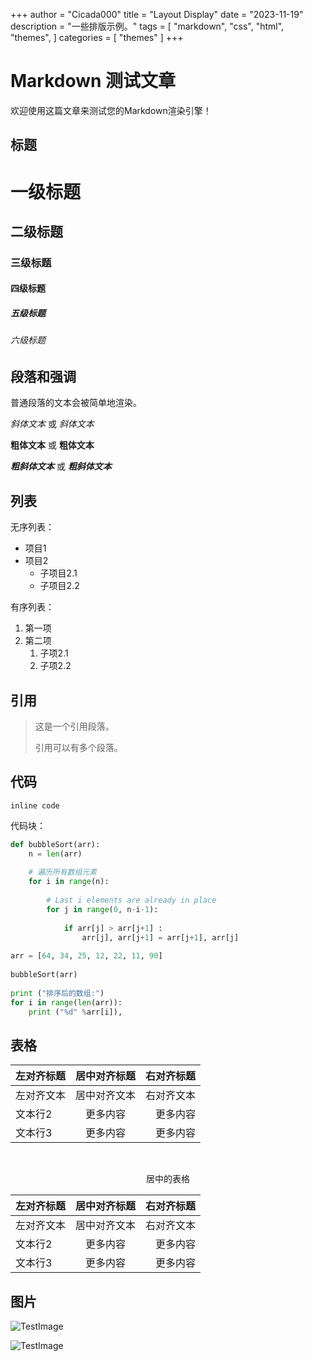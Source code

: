 +++
author = "Cicada000"
title = "Layout Display"
date = "2023-11-19"
description = "一些排版示例。"
tags = [
    "markdown",
    "css",
    "html",
    "themes",
]
categories = [
    "themes"
]
+++

# Markdown 测试文章

欢迎使用这篇文章来测试您的Markdown渲染引擎！

## 标题

# 一级标题
## 二级标题
### 三级标题
#### 四级标题
##### 五级标题
###### 六级标题

## 段落和强调

普通段落的文本会被简单地渲染。

*斜体文本* 或 _斜体文本_

**粗体文本** 或 __粗体文本__

***粗斜体文本*** 或 ___粗斜体文本___

## 列表

无序列表：

- 项目1
- 项目2
  - 子项目2.1
  - 子项目2.2

有序列表：

1. 第一项
2. 第二项
   1. 子项2.1
   2. 子项2.2

## 引用

> 这是一个引用段落。
>
> 引用可以有多个段落。

## 代码

`inline code`

代码块：

```python
def bubbleSort(arr):
    n = len(arr)
 
    # 遍历所有数组元素
    for i in range(n):
 
        # Last i elements are already in place
        for j in range(0, n-i-1):
 
            if arr[j] > arr[j+1] :
                arr[j], arr[j+1] = arr[j+1], arr[j]
 
arr = [64, 34, 25, 12, 22, 11, 90]
 
bubbleSort(arr)
 
print ("排序后的数组:")
for i in range(len(arr)):
    print ("%d" %arr[i]),
```

## 表格

| 左对齐标题 | 居中对齐标题 | 右对齐标题 |
|:------------|:-------------:|------------:|
| 左对齐文本  | 居中对齐文本  | 右对齐文本  |
| 文本行2     | 更多内容      | 更多内容    |
| 文本行3     | 更多内容      | 更多内容    |

<br>

<center>

居中的表格

| 左对齐标题 | 居中对齐标题 | 右对齐标题 |
|:------------|:-------------:|------------:|
| 左对齐文本  | 居中对齐文本  | 右对齐文本  |
| 文本行2     | 更多内容      | 更多内容    |
| 文本行3     | 更多内容      | 更多内容    |

</center>

## 图片

![TestImage](https://via.placeholder.com/150)

![TestImage](https://via.placeholder.com/500)